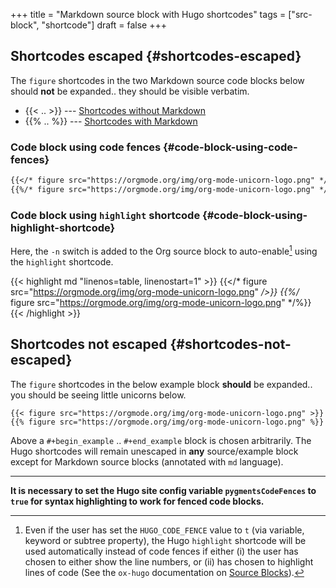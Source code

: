 +++
title = "Markdown source block with Hugo shortcodes"
tags = ["src-block", "shortcode"]
draft = false
+++

## Shortcodes escaped {#shortcodes-escaped}

The `figure` shortcodes in the two Markdown source code blocks below
should **not** be expanded.. they should be visible verbatim.

-   {&lbrace;< .. >}&rbrace; --- [Shortcodes without Markdown](https://gohugo.io/content-management/shortcodes/#shortcodes-without-markdown)
-   {&lbrace;% .. %}&rbrace; --- [Shortcodes with Markdown](https://gohugo.io/content-management/shortcodes/#shortcodes-with-markdown)


### Code block using code fences {#code-block-using-code-fences}

```md
{{</* figure src="https://orgmode.org/img/org-mode-unicorn-logo.png" */>}}
{{%/* figure src="https://orgmode.org/img/org-mode-unicorn-logo.png" */%}}
```


### Code block using `highlight` shortcode {#code-block-using-highlight-shortcode}

Here, the `-n` switch is added to the Org source block to
auto-enable[^fn:1] using the `highlight` shortcode.

{{< highlight md "linenos=table, linenostart=1" >}}
{{</* figure src="https://orgmode.org/img/org-mode-unicorn-logo.png" */>}}
{{%/* figure src="https://orgmode.org/img/org-mode-unicorn-logo.png" */%}}
{{< /highlight >}}


## Shortcodes **not** escaped {#shortcodes-not-escaped}

The `figure` shortcodes in the below example block **should** be
expanded.. you should be seeing little unicorns below.

```text
{{< figure src="https://orgmode.org/img/org-mode-unicorn-logo.png" >}}
{{% figure src="https://orgmode.org/img/org-mode-unicorn-logo.png" %}}
```

Above a `#+begin_example` .. `#+end_example` block is chosen
arbitrarily. The Hugo shortcodes will remain unescaped in **any**
source/example block except for <span class="underline">Markdown source blocks</span> (annotated
with `md` language).

---

**It is necessary to set the Hugo site config variable
`pygmentsCodeFences` to `true` for syntax highlighting to work for
fenced code blocks.**

[^fn:1]: Even if the user has set the `HUGO_CODE_FENCE` value to `t` (via variable, keyword or subtree property), the Hugo `highlight` shortcode will be used automatically instead of code fences if either (i) the user has chosen to either show the line numbers, or (ii) has chosen to highlight lines of code (See the `ox-hugo` documentation on [Source Blocks](https://ox-hugo.scripter.co/doc/source-blocks)).
